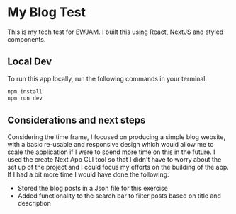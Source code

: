 # My Blog Test

This is my tech test for EWJAM. I built this using React, NextJS and styled components.

## Local Dev

To run this app locally, run the following commands in your terminal:

```bash
npm install
npm run dev
```

## Considerations and next steps

Considering the time frame, I focused on producing a simple blog website, with a basic re-usable and responsive design which would allow me to scale the application if I were to spend more time on this in the future. I used the create Next App CLI tool so that I didn't have to worry about the set up of the project and I could focus my efforts on the building of the app. If I had a bit more time I would have done the following:

- Stored the blog posts in a Json file for this exercise
- Added functionality to the search bar to filter posts based on title and description
